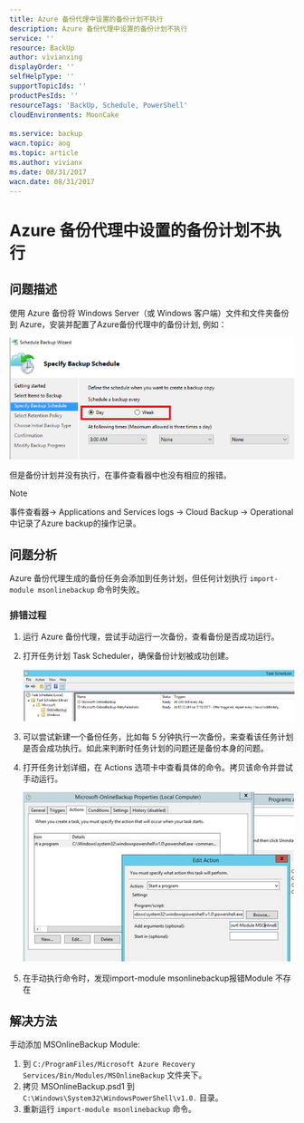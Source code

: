 ```yaml
---
title: Azure 备份代理中设置的备份计划不执行
description: Azure 备份代理中设置的备份计划不执行
service: ''
resource: BackUp
author: vivianxing
displayOrder: ''
selfHelpType: ''
supportTopicIds: ''
productPesIds: ''
resourceTags: 'BackUp, Schedule, PowerShell'
cloudEnvironments: MoonCake

ms.service: backup
wacn.topic: aog
ms.topic: article
ms.author: vivianx
ms.date: 08/31/2017
wacn.date: 08/31/2017
---
```

# Azure 备份代理中设置的备份计划不执行

## 问题描述

使用 Azure 备份将 Windows Server（或 Windows 客户端）文件和文件夹备份到 Azure，安装并配置了Azure备份代理中的备份计划, 例如：

![specify-backup-schedule.png](media/aog-backup-qa-schedule-pending/specify-backup-schedule.png)

但是备份计划并没有执行，在事件查看器中也没有相应的报错。

> [!NOTE]
> 事件查看器-> Applications and Services logs -> Cloud Backup -> Operational 中记录了Azure backup的操作记录。

## 问题分析

Azure 备份代理生成的备份任务会添加到任务计划，但任何计划执行 `import-module msonlinebackup` 命令时失败。

### 排错过程

1.	运行 Azure 备份代理，尝试手动运行一次备份，查看备份是否成功运行。
2.	打开任务计划 Task Scheduler，确保备份计划被成功创建。

    ![task-scheduler.png](media/aog-backup-qa-schedule-pending/task-scheduler.png)

3.  可以尝试新建一个备份任务，比如每 5 分钟执行一次备份，来查看该任务计划是否会成功执行。如此来判断时任务计划的问题还是备份本身的问题。

4.	打开任务计划详细，在 Actions 选项卡中查看具体的命令。拷贝该命令并尝试手动运行。

    ![properties.png](media/aog-backup-qa-schedule-pending/properties.png)

5.	在手动执行命令时，发现import-module msonlinebackup报错Module 不存在

## 解决方法

手动添加 MSOnlineBackup Module:

1.	到 `C:/ProgramFiles/Microsoft Azure Recovery Services/Bin/Modules/MSOnlineBackup` 文件夹下。
2.	拷贝 MSOnlineBackup.psd1 到 `C:\Windows\System32\WindowsPowerShell\v1.0.` 目录。
3.	重新运行 `import-module msonlinebackup` 命令。